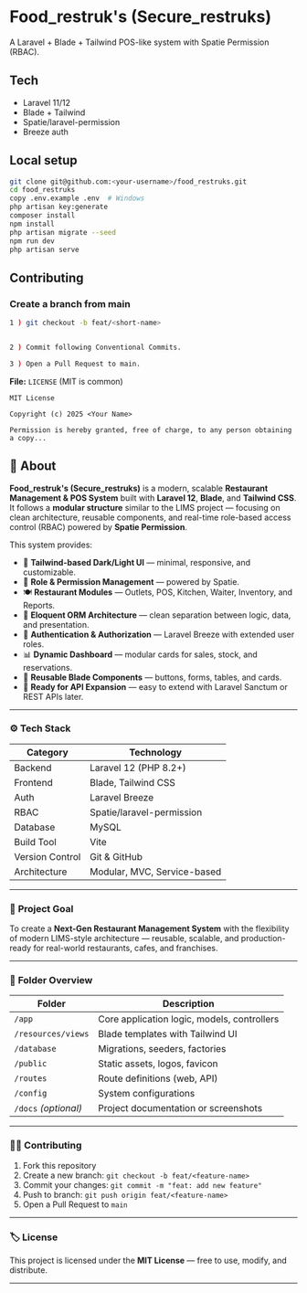# Food_restruk's (Secure_restruks)

A Laravel + Blade + Tailwind POS-like system with Spatie Permission (RBAC).

## Tech
- Laravel 11/12
- Blade + Tailwind
- Spatie/laravel-permission
- Breeze auth

## Local setup
```bash
git clone git@github.com:<your-username>/food_restruks.git
cd food_restruks
copy .env.example .env  # Windows
php artisan key:generate
composer install
npm install
php artisan migrate --seed
npm run dev
php artisan serve

```

## Contributing

### Create a branch from main
```bash
1 ) git checkout -b feat/<short-name>


2 ) Commit following Conventional Commits.

3 ) Open a Pull Request to main.
```




**File:** `LICENSE` (MIT is common)
```text
MIT License

Copyright (c) 2025 <Your Name>

Permission is hereby granted, free of charge, to any person obtaining a copy...

```




## 🧾 About

**Food_restruk's (Secure_restruks)** is a modern, scalable **Restaurant Management & POS System** built with **Laravel 12**, **Blade**, and **Tailwind CSS**.  
It follows a **modular structure** similar to the LIMS project — focusing on clean architecture, reusable components, and real-time role-based access control (RBAC) powered by **Spatie Permission**.

This system provides:
- 🎨 **Tailwind-based Dark/Light UI** — minimal, responsive, and customizable.  
- 👥 **Role & Permission Management** — powered by Spatie.  
- 🍽️ **Restaurant Modules** — Outlets, POS, Kitchen, Waiter, Inventory, and Reports.  
- 💾 **Eloquent ORM Architecture** — clean separation between logic, data, and presentation.  
- 🔐 **Authentication & Authorization** — Laravel Breeze with extended user roles.  
- 📊 **Dynamic Dashboard** — modular cards for sales, stock, and reservations.  
- 🧩 **Reusable Blade Components** — buttons, forms, tables, and cards.  
- 🚀 **Ready for API Expansion** — easy to extend with Laravel Sanctum or REST APIs later.

---

### ⚙️ **Tech Stack**

| Category | Technology |
|-----------|-------------|
| Backend | Laravel 12 (PHP 8.2+) |
| Frontend | Blade, Tailwind CSS |
| Auth | Laravel Breeze |
| RBAC | Spatie/laravel-permission |
| Database | MySQL |
| Build Tool | Vite |
| Version Control | Git & GitHub |
| Architecture | Modular, MVC, Service-based |

---

### 🧠 **Project Goal**

To create a **Next-Gen Restaurant Management System** with the flexibility of modern LIMS-style architecture — reusable, scalable, and production-ready for real-world restaurants, cafes, and franchises.

---

### 🧩 **Folder Overview**

| Folder | Description |
|---------|--------------|
| `/app` | Core application logic, models, controllers |
| `/resources/views` | Blade templates with Tailwind UI |
| `/database` | Migrations, seeders, factories |
| `/public` | Static assets, logos, favicon |
| `/routes` | Route definitions (web, API) |
| `/config` | System configurations |
| `/docs` *(optional)* | Project documentation or screenshots |

---

### 👨‍💻 **Contributing**

1. Fork this repository  
2. Create a new branch: `git checkout -b feat/<feature-name>`  
3. Commit your changes: `git commit -m "feat: add new feature"`  
4. Push to branch: `git push origin feat/<feature-name>`  
5. Open a Pull Request to `main`  

---

### 🏷️ **License**

This project is licensed under the **MIT License** — free to use, modify, and distribute.

---

 